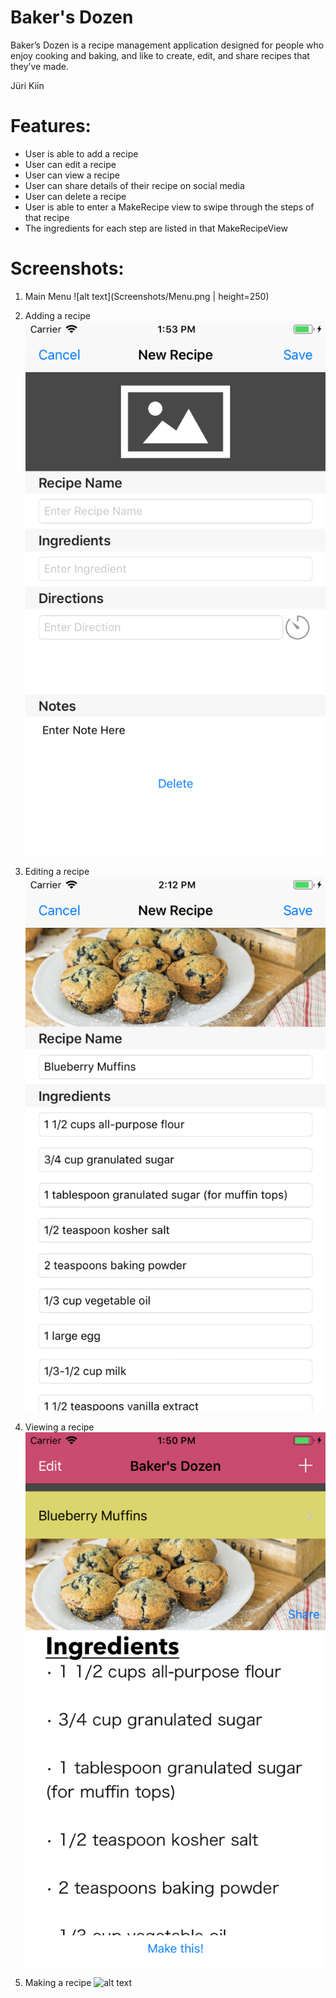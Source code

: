 # Baker's Dozen
Baker’s Dozen is a recipe management application designed for people who enjoy cooking and baking, and like to create, edit, and share recipes that they’ve made.

Jüri Kiin

# Features:
- User is able to add a recipe
- User can edit a recipe
- User can view a recipe
- User can share details of their recipe on social media
- User can delete a recipe
- User is able to enter a MakeRecipe view to swipe through the steps of that recipe
- The ingredients for each step are listed in that MakeRecipeView

# Screenshots:
1. Main Menu
![alt text](Screenshots/Menu.png | height=250)

2. Adding a recipe
![alt text](Screenshots/New.png)

3. Editing a recipe
![alt text](Screenshots/Edit.png)

4. Viewing a recipe
![alt text](Screenshots/ViewRecipe.png)

5. Making a recipe
![alt text](Screenshots/Make)







